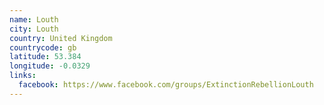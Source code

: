 ```yaml
---
name: Louth
city: Louth
country: United Kingdom
countrycode: gb
latitude: 53.384
longitude: -0.0329
links:
  facebook: https://www.facebook.com/groups/ExtinctionRebellionLouth
---
```

